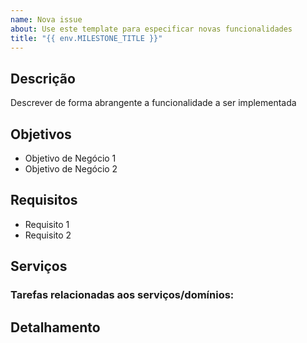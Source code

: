 ```yaml
---
name: Nova issue
about: Use este template para especificar novas funcionalidades
title: "{{ env.MILESTONE_TITLE }}"
---
```

<h2>Descrição</h2>

Descrever de forma abrangente a funcionalidade a ser implementada

<h2>Objetivos</h2>

- Objetivo de Negócio 1
- Objetivo de Negócio 2

<h2>Requisitos</h2>

- Requisito 1
- Requisito 2

<h2>Serviços</h2>

### Tarefas relacionadas aos serviços/domínios:
[//]: # (Não editar esta seção ... task-start)


<h2>Detalhamento</h2>



